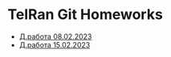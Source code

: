 # TelRan Git Homeworks
- [Д.работа 08.02.2023](https://github.com/SmirnovAlex0891/TelRan_GitHW/tree/master/hw_08_02_2023)
- [Д.работа 15.02.2023](https://github.com/SmirnovAlex0891/TelRan_GitHW/tree/master/hw_15_02_2023)
